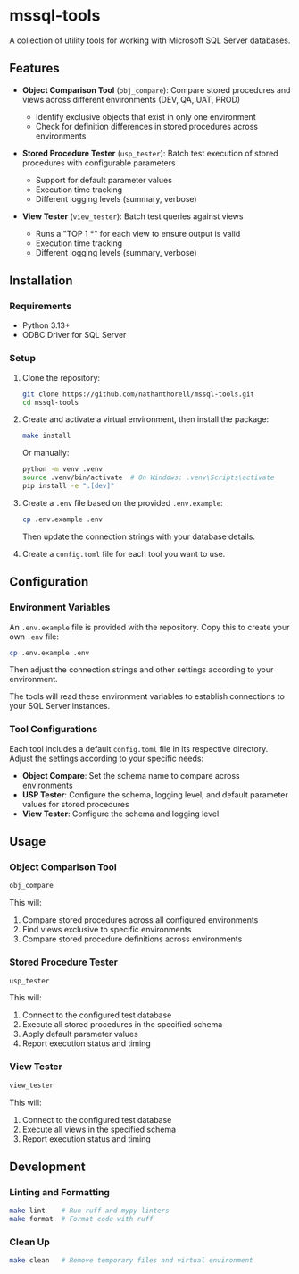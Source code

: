# mssql-tools

A collection of utility tools for working with Microsoft SQL Server databases.

## Features

- **Object Comparison Tool** (`obj_compare`): Compare stored procedures and views across different environments (DEV, QA, UAT, PROD)

  - Identify exclusive objects that exist in only one environment
  - Check for definition differences in stored procedures across environments

- **Stored Procedure Tester** (`usp_tester`): Batch test execution of stored procedures with configurable parameters
  - Support for default parameter values
  - Execution time tracking
  - Different logging levels (summary, verbose)

- **View Tester** (`view_tester`): Batch test queries against views
  - Runs a "TOP 1 *" for each view to ensure output is valid
  - Execution time tracking
  - Different logging levels (summary, verbose)

## Installation

### Requirements

- Python 3.13+
- ODBC Driver for SQL Server

### Setup

1. Clone the repository:

   ```bash
   git clone https://github.com/nathanthorell/mssql-tools.git
   cd mssql-tools
   ```

2. Create and activate a virtual environment, then install the package:

   ```bash
   make install
   ```

   Or manually:

   ```bash
   python -m venv .venv
   source .venv/bin/activate  # On Windows: .venv\Scripts\activate
   pip install -e ".[dev]"
   ```

3. Create a `.env` file based on the provided `.env.example`:

   ```bash
   cp .env.example .env
   ```

   Then update the connection strings with your database details.

4. Create a `config.toml` file for each tool you want to use.

## Configuration

### Environment Variables

An `.env.example` file is provided with the repository. Copy this to create your own `.env` file:

```bash
cp .env.example .env
```

Then adjust the connection strings and other settings according to your environment.

The tools will read these environment variables to establish connections to your SQL Server instances.

### Tool Configurations

Each tool includes a default `config.toml` file in its respective directory. Adjust the settings according to your specific needs:

- **Object Compare**: Set the schema name to compare across environments
- **USP Tester**: Configure the schema, logging level, and default parameter values for stored procedures
- **View Tester**: Configure the schema and logging level

## Usage

### Object Comparison Tool

```bash
obj_compare
```

This will:

1. Compare stored procedures across all configured environments
2. Find views exclusive to specific environments
3. Compare stored procedure definitions across environments

### Stored Procedure Tester

```bash
usp_tester
```

This will:

1. Connect to the configured test database
2. Execute all stored procedures in the specified schema
3. Apply default parameter values
4. Report execution status and timing

### View Tester

```bash
view_tester
```

This will:

1. Connect to the configured test database
2. Execute all views in the specified schema
3. Report execution status and timing

## Development

### Linting and Formatting

```bash
make lint    # Run ruff and mypy linters
make format  # Format code with ruff
```

### Clean Up

```bash
make clean   # Remove temporary files and virtual environment
```
